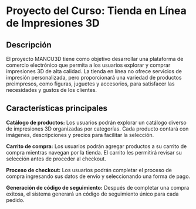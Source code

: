 # Proyecto del Curso: Tienda en Línea de Impresiones 3D

## Descripción

El proyecto MANCU3D tiene como objetivo desarrollar una plataforma de comercio electrónico que permita a los usuarios explorar y comprar impresiones 3D de alta calidad. La tienda en línea no ofrece servicios de impresión personalizada, pero proporcionará una variedad de productos preimpresos, como figuras, juguetes y accesorios, para satisfacer las necesidades y gustos de los clientes.

 ## Características principales

**Catálogo de productos:** Los usuarios podrán explorar un catálogo diverso de impresiones 3D organizadas por categorías. Cada producto contará con imágenes, descripciones y precios para facilitar la selección.

**Carrito de compra:** Los usuarios podrán agregar productos a su carrito de compra mientras navegan por la tienda. El carrito les permitirá revisar su selección antes de proceder al checkout.

**Proceso de checkout:** Los usuarios podrán completar el proceso de compra ingresando sus datos de envío y seleccionando una forma de pago. 

**Generación de código de seguimiento:** Después de completar una compra exitosa, el sistema generará un código de seguimiento único para cada pedido.